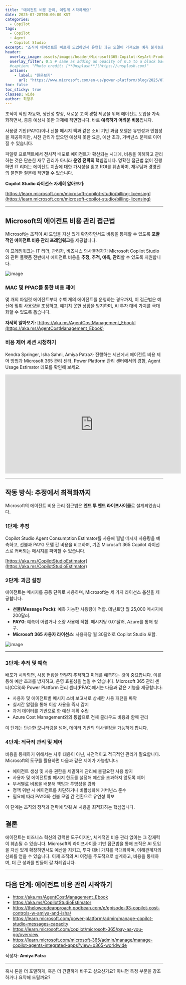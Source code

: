 ```yaml
---
title: "에이전트 비용 관리, 이렇게 시작하세요"
date: 2025-07-28T00:00:00 KST
categories:
  - Copilot
tags:
  - Copilot
  - Agent
  - Copilot Studio
excerpt: "조직이 에이전트를 빠르게 도입하면서 유연한 과금 모델이 가져오는 예측 불가능한 비용이 새로운 과제로 떠오르고 있습니다. Microsoft는 이러한 문제를 해결하기 위해 추정부터 최적화까지 아우르는 포괄적인 에이전트 비용 관리 프레임워크를 제공합니다. 이를 통해 조직은 AI 도입을 자신 있게 확장하면서도 예산을 보호하고, 투자 대비 가치를 극대화할 수 있습니다."
header:
  overlay_image: assets/images/header/Microsoft365-Copilot-KeyArt-Productivity-6K-01.png
  overlay_filter: 0.5 # same as adding an opacity of 0.5 to a black background
  #caption: "Photo credit: [**Unsplash**](https://unsplash.com)"
  actions:
    - label: "원문보기"
      url: "https://www.microsoft.com/en-us/power-platform/blog/2025/07/21/agent-costs-controls/?msockid=3535fcba82d669720766ed1c8358686d"
toc: false
toc_sticky: true
classes: wide
author: 최정우
---
```


조직이 작업 자동화, 생산성 향상, 새로운 고객 경험 제공을 위해 에이전트 도입을 가속화하면서, 종종 예상치 못한 과제에 직면합니다. 바로 **예측하기 어려운 비용**입니다.  

사용량 기반(PAYG)이나 선불 메시지 팩과 같은 소비 기반 과금 모델은 유연성과 민첩성을 제공하지만, 사전 관리가 없으면 예상치 못한 요금, 예산 초과, 거버넌스 문제로 이어질 수 있습니다.  

파일럿 프로젝트에서 전사적 배포로 에이전트가 확산되는 시대에, 비용을 이해하고 관리하는 것은 단순한 재무 관리가 아니라 **운영 전략의 핵심**입니다. 명확한 접근법 없이 진행하면 IT 리더는 에이전트 지출에 대한 가시성을 잃고 ROI를 훼손하며, 재무팀과 경영진의 불편한 질문에 직면할 수 있습니다.  

**Copilot Studio 라이선스 자세히 알아보기:**

[https://learn.microsoft.com/microsoft-copilot-studio/billing-licensing](https://learn.microsoft.com/microsoft-copilot-studio/billing-licensing)

---

## Microsoft의 에이전트 비용 관리 접근법

Microsoft는 조직이 AI 도입을 자신 있게 확장하면서도 비용을 통제할 수 있도록 **포괄적인 에이전트 비용 관리 프레임워크**를 제공합니다.  

이 프레임워크는 IT 리더, 관리자, 비즈니스 의사결정자가 Microsoft Copilot Studio와 관련 플랫폼 전반에서 에이전트 비용을 **추정, 추적, 예측, 관리**할 수 있도록 지원합니다.  

![image](/mwkorea/assets/images/20250728/image01.png)  

### MAC 및 PPAC를 통한 비용 제어

몇 개의 파일럿 에이전트부터 수백 개의 에이전트를 운영하는 경우까지, 이 접근법은 예산에 맞춰 사용량을 조정하고, 예기치 못한 상황을 방지하며, AI 투자 대비 가치를 극대화할 수 있도록 돕습니다.  

**자세히 알아보기:** 
[https://aka.ms/AgentCostManagement_Ebook](https://aka.ms/AgentCostManagement_Ebook)

### 비용 제어 세션 시청하기

Kendra Springer, Isha Sahni, Amiya Patra가 진행하는 세션에서 에이전트 비용 제어 방법과 Microsoft 365 관리 센터, Power Platform 관리 센터에서의 경험, Agent Usage Estimator 데모를 확인해 보세요.  

<iframe width="560" height="315" src="https://www.youtube.com/embed/W9WkVGmmMjM?si=Gt6UeVypCRIeY9Hs" title="YouTube video player" frameborder="0" allow="accelerometer; autoplay; clipboard-write; encrypted-media; gyroscope; picture-in-picture; web-share" referrerpolicy="strict-origin-when-cross-origin" allowfullscreen></iframe>

---

## 작동 방식: 추정에서 최적화까지

Microsoft의 에이전트 비용 관리 접근법은 **엔드 투 엔드 라이프사이클**로 설계되었습니다.

### 1단계: 추정

Copilot Studio Agent Consumption Estimator를 사용해 월별 메시지 사용량을 예측하고, 선불과 PAYG 모델 간 비용을 비교하며, 기존 Microsoft 365 Copilot 라이선스로 커버되는 메시지를 파악할 수 있습니다.  

[https://aka.ms/CopilotStudioEstimator](https://aka.ms/CopilotStudioEstimator)

### 2단계: 과금 설정

에이전트는 메시지를 공통 단위로 사용하며, Microsoft는 세 가지 라이선스 옵션을 제공합니다.  

- **선불(Message Pack)**: 예측 가능한 사용량에 적합. 테넌트당 월 25,000 메시지에 200달러.  
- **PAYG**: 예측이 어렵거나 소량 사용에 적합. 메시지당 0.01달러, Azure를 통해 청구.  
- **Microsoft 365 사용자 라이선스**: 사용자당 월 30달러로 Copilot Studio 포함.  

![image](/mwkorea/assets/images/20250728/image02.png) 

---

### 3단계: 추적 및 예측

배포가 시작되면, 사용 현황을 면밀히 추적하고 미래를 예측하는 것이 중요합니다. 이를 통해 예산 초과를 방지하고, 운영 효율성을 높일 수 있습니다. Microsoft 365 관리 센터(CCS)와 Power Platform 관리 센터(PPAC)에서는 다음과 같은 기능을 제공합니다:

- 사용자 및 에이전트별 메시지 소비 보고서로 상세한 사용 패턴을 파악
- 실시간 알림을 통해 이상 사용을 즉시 감지
- 과거 데이터를 기반으로 한 예산 계획 수립
- Azure Cost Management와의 통합으로 전체 클라우드 비용과 함께 관리

이 단계는 단순한 모니터링을 넘어, 데이터 기반의 의사결정을 가능하게 합니다.

### 4단계: 적극적 관리 및 제어

비용을 통제하기 위해서는 사후 대응이 아닌, 사전적이고 적극적인 관리가 필요합니다. Microsoft의 도구를 활용하면 다음과 같은 제어가 가능합니다:

- 에이전트 생성 및 사용 권한을 세밀하게 관리해 불필요한 사용 방지
- 사용자 및 에이전트별 메시지 한도를 설정해 예산을 초과하지 않도록 제어
- 부서별로 비용을 배분해 책임과 투명성을 강화
- 정책 위반 시 에이전트를 차단하거나 비활성화해 거버넌스 준수
- 필요에 따라 PAYG와 선불 모델 간 전환으로 유연성 확보

이 단계는 조직의 정책과 전략에 맞춰 AI 사용을 최적화하는 핵심입니다.

## 결론

에이전트는 비즈니스 혁신의 강력한 도구이지만, 체계적인 비용 관리 없이는 그 잠재력이 훼손될 수 있습니다. Microsoft의 라이프사이클 기반 접근법을 통해 조직은 AI 도입을 자신 있게 확장하면서도 예산을 지키고, 투자 대비 가치를 극대화하며, 이해관계자의 신뢰를 얻을 수 있습니다. 이제 조직의 AI 여정을 주도적으로 설계하고, 비용을 통제하며, 더 큰 성과를 만들어 갈 차례입니다.

---

## 다음 단계: 에이전트 비용 관리 시작하기

- https://aka.ms/AgentCostManagement_Ebook  
- https://aka.ms/CopilotStudioEstimator  
- https://thelowcodeapproach.podbean.com/e/episode-93-copilot-cost-controls-w-amiya-and-isha/  
- https://learn.microsoft.com/power-platform/admin/manage-copilot-studio-messages-capacity  
- https://learn.microsoft.com/copilot/microsoft-365/pay-as-you-go/overview  
- https://learn.microsoft.com/microsoft-365/admin/manage/manage-copilot-agents-integrated-apps?view=o365-worldwide  

작성자: **Amiya Patra**

---

혹시 톤을 더 포멀하게, 혹은 더 간결하게 바꾸고 싶으신가요? 아니면 특정 부분을 강조하거나 요약해 드릴까요?